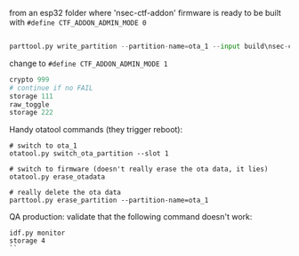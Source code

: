 from an esp32 folder where 'nsec-ctf-addon' firmware is ready to be built with `#define CTF_ADDON_ADMIN_MODE 0`

```idf.py build

parttool.py write_partition --partition-name=ota_1 --input build\nsec-ctf-addon.bin

```

change to `#define CTF_ADDON_ADMIN_MODE 1`

```idf.py build flash monitor
crypto 999
# continue if no FAIL
storage 111
raw_toggle
storage 222
```

Handy otatool commands (they trigger reboot):
```
# switch to ota_1
otatool.py switch_ota_partition --slot 1

# switch to firmware (doesn't really erase the ota data, it lies)
otatool.py erase_otadata

# really delete the ota data
parttool.py erase_partition --partition-name=ota_1
```

QA production:
validate that the following command doesn't work:
```
idf.py monitor
storage 4
``


